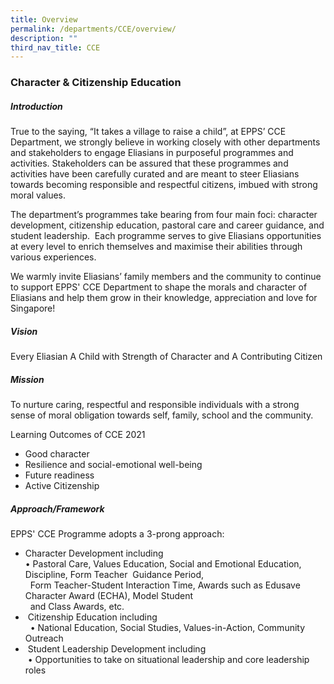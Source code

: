 ```yaml
---
title: Overview
permalink: /departments/CCE/overview/
description: ""
third_nav_title: CCE
---
```

### Character & Citizenship Education
 

##### Introduction  

True to the saying, “It takes a village to raise a child”, at EPPS’ CCE Department, we strongly believe in working closely with other departments and stakeholders to engage Eliasians in purposeful programmes and activities. Stakeholders can be assured that these programmes and activities have been carefully curated and are meant to steer Eliasians towards becoming responsible and respectful citizens, imbued with strong moral values. 

  

The department’s programmes take bearing from four main foci: character development, citizenship education, pastoral care and career guidance, and student leadership.  Each programme serves to give Eliasians opportunities at every level to enrich themselves and maximise their abilities through various experiences.

  

We warmly invite Eliasians’ family members and the community to continue to support EPPS' CCE Department to shape the morals and character of Eliasians and help them grow in their knowledge, appreciation and love for Singapore!

  

##### Vision

Every Eliasian A Child with Strength of Character and A Contributing Citizen   
  

##### Mission

To nurture caring, respectful and responsible individuals with a strong sense of moral obligation towards self, family, school and the community.  
  
Learning Outcomes of CCE 2021  

*   Good character
*   Resilience and social-emotional well-being 
*   Future readiness
*   Active Citizenship 

##### Approach/Framework

EPPS' CCE Programme adopts a 3-prong approach:  
 

*   Character Development including  
    • Pastoral Care, Values Education, Social and Emotional Education, Discipline, Form Teacher  Guidance Period,  
      Form Teacher-Student Interaction Time, Awards such as Edusave Character Award (ECHA), Model Student  
      and Class Awards, etc. 
*    Citizenship Education including  <br>  
    • National Education, Social Studies, Values-in-Action, Community Outreach
*    Student Leadership Development including  
     • Opportunities to take on situational leadership and core leadership roles